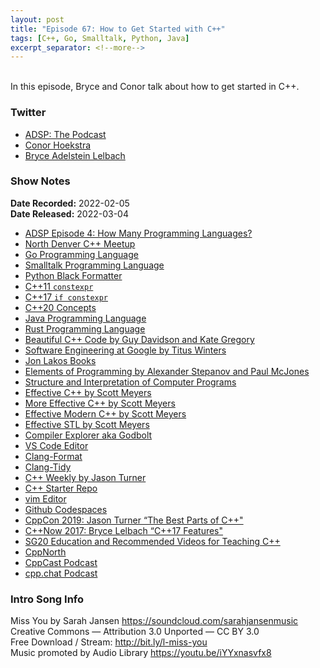```yaml
---
layout: post
title: "Episode 67: How to Get Started with C++"
tags: [C++, Go, Smalltalk, Python, Java]
excerpt_separator: <!--more-->
---
```

 
<div id="buzzsprout-player-10187744"></div><script src="https://www.buzzsprout.com/1501960/10187744-episode-67-how-to-get-started-with-c.js?container_id=buzzsprout-player-10187744&player=small" type="text/javascript" charset="utf-8"></script>

<br>In this episode, Bryce and Conor talk about how to get started in C++.
 
<!--more-->
 
### Twitter
 
* [ADSP: The Podcast](https://twitter.com/adspthepodcast)
* [Conor Hoekstra](https://twitter.com/code_report)
* [Bryce Adelstein Lelbach](https://twitter.com/blelbach)

### Show Notes
 
**Date Recorded:** 2022-02-05 <br>
**Date Released:** 2022-03-04
 
* [ADSP Episode 4: How Many Programming Languages?](https://adspthepodcast.com/2020/12/18/Episode-4.html)
* [North Denver C++ Meetup](https://www.meetup.com/North-Denver-Metro-C-Meetup/)
* [Go Programming Language](https://go.dev/)
* [Smalltalk Programming Language](https://en.wikipedia.org/wiki/Smalltalk)
* [Python Black Formatter](https://black.readthedocs.io/en/stable/)
* [C++11 `constexpr`](https://en.cppreference.com/w/cpp/language/constexpr)
* [C++17 `if constexpr`](https://en.cppreference.com/w/cpp/language/if#Constexpr_if)
* [C++20 Concepts](https://en.cppreference.com/w/cpp/language/constraints)
* [Java Programming Language](https://en.wikipedia.org/wiki/Java_(programming_language))
* [Rust Programming Language](https://www.rust-lang.org/)
* [Beautiful C++ Code by Guy Davidson and Kate Gregory](https://www.amazon.com/Beautiful-Core-Guidelines-Writing-Clean/dp/0137647840)
* [Software Engineering at Google by Titus Winters](https://learning.oreilly.com/library/view/software-engineering-at/9781492082781/)
* [Jon Lakos Books](https://www.amazon.com/Books-John-Lakos/s?rh=n%3A283155%2Cp_27%3AJohn+Lakos)
* [Elements of Programming by Alexander Stepanov and Paul McJones](http://elementsofprogramming.com/)
* [Structure and Interpretation of Computer Programs]()
* [Effective C++ by Scott Meyers](https://www.amazon.com/Effective-Specific-Improve-Programs-Designs/dp/0321334876  )
* [More Effective C++ by Scott Meyers](https://www.amazon.ca/More-Effective-Improve-Programs-Designs/dp/020163371X)
* [Effective Modern C++ by Scott Meyers](https://www.amazon.ca/Effective-Modern-Specific-Ways-Improve/dp/1491903996)
* [Effective STL by Scott Meyers](https://www.amazon.ca/Effective-STL-Specific-Standard-Template/dp/0201749629)
* [Compiler Explorer aka Godbolt](https://godbolt.org/)
* [VS Code Editor](https://code.visualstudio.com/)
* [Clang-Format](https://clang.llvm.org/docs/ClangFormat.html)
* [Clang-Tidy](https://clang.llvm.org/extra/clang-tidy/)
* [C++ Weekly by Jason Turner](https://www.youtube.com/channel/UCxHAlbZQNFU2LgEtiqd2Maw)
* [C++ Starter Repo](https://github.com/cpp-best-practices/cpp_starter_project)
* [vim Editor](https://www.vim.org/)
* [Github Codespaces](https://github.com/features/codespaces)
* [CppCon 2019: Jason Turner “The Best Parts of C++"](https://www.youtube.com/watch?v=iz5Qx18H6lg)
* [C++Now 2017: Bryce Lelbach “C++17 Features"](https://www.youtube.com/watch?v=LvwXJjRQfHk)
* [SG20 Education and Recommended Videos for Teaching C++](https://www.cjdb.com.au/sg20-and-videos.html)
* [CppNorth](https://cppnorth.ca/)
* [CppCast Podcast](https://www.cppcast.com/)
* [cpp.chat Podcast](https://cpp.chat/)
 
### Intro Song Info
 
Miss You by Sarah Jansen https://soundcloud.com/sarahjansenmusic<br>
Creative Commons — Attribution 3.0 Unported — CC BY 3.0<br>
Free Download / Stream: http://bit.ly/l-miss-you<br>
Music promoted by Audio Library https://youtu.be/iYYxnasvfx8<br>